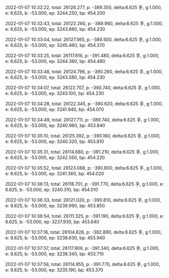 2022-01-07 10:32:22, total: 26128.277, p: -389.350, delta:6.625 手, g:1.000, e: 6.625, b: -53.000, ep: 3244.250, bp: 454.200

2022-01-07 10:32:43, total: 26122.260, p: -389.980, delta:6.625 手, g:1.000, e: 6.625, b: -53.000, ep: 3243.860, bp: 454.230

2022-01-07 10:33:04, total: 26127.565, p: -389.500, delta:6.625 手, g:1.000, e: 6.625, b: -53.000, ep: 3245.460, bp: 454.370

2022-01-07 10:33:25, total: 26117.616, p: -391.480, delta:6.625 手, g:1.000, e: 6.625, b: -53.000, ep: 3244.360, bp: 454.480

2022-01-07 10:33:46, total: 26124.796, p: -390.260, delta:6.625 手, g:1.000, e: 6.625, b: -53.000, ep: 3243.580, bp: 454.230

2022-01-07 10:34:07, total: 26122.707, p: -390.740, delta:6.625 手, g:1.000, e: 6.625, b: -53.000, ep: 3243.100, bp: 454.230

2022-01-07 10:34:28, total: 26122.345, p: -390.620, delta:6.625 手, g:1.000, e: 6.625, b: -53.000, ep: 3241.940, bp: 454.070

2022-01-07 10:34:49, total: 26127.711, p: -389.740, delta:6.625 手, g:1.000, e: 6.625, b: -53.000, ep: 3240.980, bp: 453.840

2022-01-07 10:35:10, total: 26125.392, p: -390.160, delta:6.625 手, g:1.000, e: 6.625, b: -53.000, ep: 3240.320, bp: 453.810

2022-01-07 10:35:31, total: 26114.680, p: -391.210, delta:6.625 手, g:1.000, e: 6.625, b: -53.000, ep: 3242.550, bp: 454.220

2022-01-07 10:35:52, total: 26123.068, p: -390.800, delta:6.625 手, g:1.000, e: 6.625, b: -53.000, ep: 3241.360, bp: 454.020

2022-01-07 10:36:13, total: 26118.701, p: -391.770, delta:6.625 手, g:1.000, e: 6.625, b: -53.000, ep: 3240.310, bp: 454.010

2022-01-07 10:36:33, total: 26121.020, p: -390.810, delta:6.625 手, g:1.000, e: 6.625, b: -53.000, ep: 3239.990, bp: 453.850

2022-01-07 10:36:54, total: 26111.325, p: -391.190, delta:6.625 手, g:1.000, e: 6.625, b: -53.000, ep: 3237.930, bp: 453.640

2022-01-07 10:37:16, total: 26104.828, p: -392.890, delta:6.625 手, g:1.000, e: 6.625, b: -53.000, ep: 3238.630, bp: 453.940

2022-01-07 10:37:37, total: 26117.906, p: -391.340, delta:6.625 手, g:1.000, e: 6.625, b: -53.000, ep: 3238.340, bp: 453.710

2022-01-07 10:37:58, total: 26114.955, p: -391.770, delta:6.625 手, g:1.000, e: 6.625, b: -53.000, ep: 3235.190, bp: 453.370